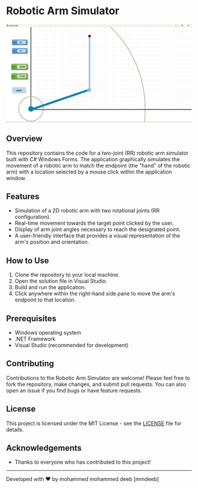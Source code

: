 # Robotic Arm Simulator

![Robotic Arm Interface](https://github.com/mmdeeb/RoboticARM/blob/main/images/image.png)

## Overview
This repository contains the code for a two-joint (RR) robotic arm simulator built with C# Windows Forms. The application graphically simulates the movement of a robotic arm to match the endpoint (the "hand" of the robotic arm) with a location selected by a mouse click within the application window.

## Features
- Simulation of a 2D robotic arm with two rotational joints (RR configuration).
- Real-time movement towards the target point clicked by the user.
- Display of arm joint angles necessary to reach the designated point.
- A user-friendly interface that provides a visual representation of the arm's position and orientation.

## How to Use
1. Clone the repository to your local machine.
2. Open the solution file in Visual Studio.
3. Build and run the application.
4. Click anywhere within the right-hand side pane to move the arm's endpoint to that location.

## Prerequisites
- Windows operating system
- .NET Framework
- Visual Studio (recommended for development)

## Contributing
Contributions to the Robotic Arm Simulator are welcome! Please feel free to fork the repository, make changes, and submit pull requests. You can also open an issue if you find bugs or have feature requests.

## License
This project is licensed under the MIT License - see the [LICENSE](LICENSE.md) file for details.

## Acknowledgements
- Thanks to everyone who has contributed to this project!

---

Developed with :heart: by mohammed mohammed deeb [mmdeeb]
